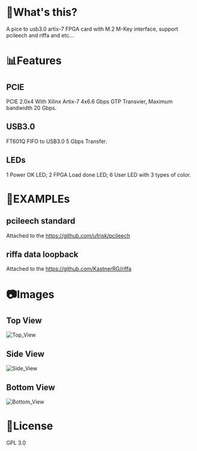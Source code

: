 # 📌What's this?
A pice to usb3.0 artix-7 FPGA card with M.2 M-Key interface, support pcileech and riffa and etc...
# 📊Features
## PCIE
PCIE 2.0x4 With Xilinx Artix-7 4x6.6 Gbps GTP Transvier, Maximum bandwidth 20 Gbps.
## USB3.0
FT601Q FIFO to USB3.0 5 Gbps Transfer.
## LEDs
1 Power OK LED;
2 FPGA Load done LED;
6 User LED with 3 types of color.
# 📝EXAMPLEs
## pcileech standard
Attached to the https://github.com/ufrisk/pcileech
## riffa data loopback
Attached to the https://github.com/KastnerRG/riffa
# 📷Images
## Top View
![Top_View](./IMAGES/DSC04901.JPG)
## Side View
![Side_View](./IMAGES/DSC04902.JPG)
## Bottom View
![Bottom_View](./IMAGES/DSC04903.JPG)
# 📜License
GPL 3.0

